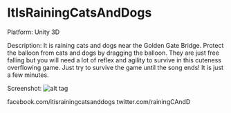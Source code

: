 ItIsRainingCatsAndDogs 
======================

Platform: Unity 3D

Description: It is raining cats and dogs near the Golden Gate Bridge. Protect the balloon from cats and dogs by dragging the balloon. They are just free falling but you will need a lot of reflex and agility to survive in this cuteness overflowing game. Just try to survive the game until the song ends! It is just a few minutes.

Screenshot: ![alt tag](https://scontent-a.xx.fbcdn.net/hphotos-ash3/t1.0-9/10151166_645570972174721_370758766_n.png)

facebook.com/itisrainingcatsanddogs
twitter.com/rainingCAndD

